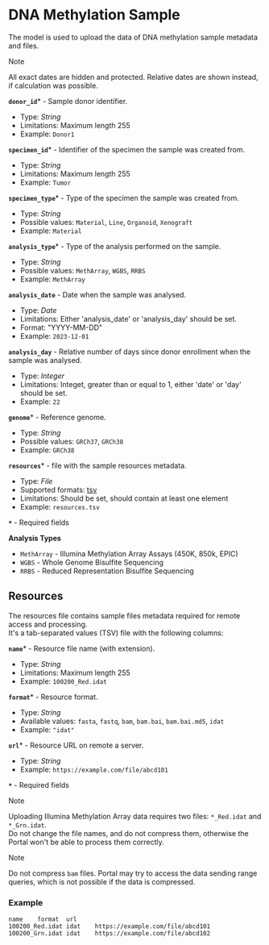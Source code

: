 # DNA Methylation Sample
The model is used to upload the data of DNA methylation sample metadata and files.

> [!Note]
> All exact dates are hidden and protected. Relative dates are shown instead, if calculation was possible.

**`donor_id`*** - Sample donor identifier.
- Type: _String_
- Limitations: Maximum length 255
- Example: `Donor1`

**`specimen_id`*** - Identifier of the specimen the sample was created from.
- Type: _String_
- Limitations: Maximum length 255
- Example: `Tumor`

**`specimen_type`*** - Type of the specimen the sample was created from.
- Type: _String_
- Possible values: `Material`, `Line`, `Organoid`, `Xenograft`
- Example: `Material`

**`analysis_type`*** - Type of the analysis performed on the sample.
- Type: _String_
- Possible values: `MethArray`, `WGBS`, `RRBS`
- Example: `MethArray`

**`analysis_date`** - Date when the sample was analysed.
- Type: _Date_
- Limitations: Either 'analysis_date' or 'analysis_day' should be set.
- Format: "YYYY-MM-DD"
- Example: `2023-12-01`

**`analysis_day`** - Relative number of days since donor enrollment when the sample was analysed.
- Type: _Integer_
- Limitations: Integet, greater than or equal to 1, either 'date' or 'day' should be set.
- Example: `22`

**`genome`*** - Reference genome.
- Type: _String_
- Possible values: `GRCh37`, `GRCh38`
- Example: `GRCh38`

**`resources`*** - file with the sample resources metadata.
- Type: _File_
- Supported formats: [tsv](#resources)
- Limitations: Should be set, should contain at least one element
- Example: `resources.tsv`

**`*`** - Required fields

**Analysis Types**
- `MethArray` - Illumina Methylation Array Assays (450K, 850k, EPIC)
- `WGBS` - Whole Genome Bisulfite Sequencing
- `RRBS` - Reduced Representation Bisulfite Sequencing


## Resources
The resources file contains sample files metadata required for remote access and processing.  
It's a tab-separated values (TSV) file with the following columns:

**`name`*** - Resource file name (with extension).
- Type: _String_
- Limitations: Maximum length 255
- Example: `100200_Red.idat`

**`format`*** - Resource format.
- Type: _String_
- Available values: `fasta`, `fastq`, `bam`, `bam.bai`, `bam.bai.md5`, `idat`
- Example: `"idat"`

**`url`*** - Resource URL on remote a server.
- Type: _String_
- Example: `https://example.com/file/abcd101`

**`*`** - Required fields

> [!Note]
> Uploading Illumina Methylation Array data requires two files: `*_Red.idat` and `*_Grn.idat`.  
> Do not change the file names, and do not compress them, otherwise the Portal won't be able to process them correctly.

> [!Note]
> Do not compress `bam` files. Portal may try to access the data sending range queries, which is not possible if the data is compressed.

### Example
```tsv
name	format	url
100200_Red.idat	idat	https://example.com/file/abcd101
100200_Grn.idat	idat	https://example.com/file/abcd102
```